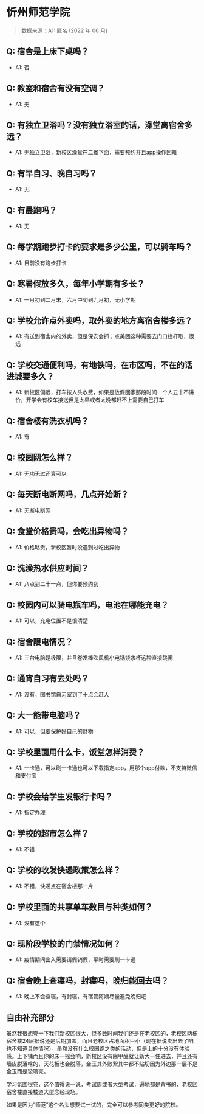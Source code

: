 # 忻州师范学院

> 数据来源：A1: 匿名 (2022 年 06 月)

## Q: 宿舍是上床下桌吗？

- A1: 否

## Q: 教室和宿舍有没有空调？

- A1: 无

## Q: 有独立卫浴吗？没有独立浴室的话，澡堂离宿舍多远？

- A1: 无独立卫浴，新校区澡堂在二餐下面，需要预约并且app操作困难

## Q: 有早自习、晚自习吗？

- A1: 无

## Q: 有晨跑吗？

- A1: 无

## Q: 每学期跑步打卡的要求是多少公里，可以骑车吗？

- A1: 目前没有跑步打卡

## Q: 寒暑假放多久，每年小学期有多长？

- A1: 一月初到二月末，六月中旬到九月初，无小学期

## Q: 学校允许点外卖吗，取外卖的地方离宿舍楼多远？

- A1: 有送到宿舍内的外卖，但是保安会抓；点美团这种需要去门口栏杆取，很远

## Q: 学校交通便利吗，有地铁吗，在市区吗，不在的话进城要多久？

- A1: 新校区偏远，打车按人头收费，如果是放假回家那段时间一个人五十不讲价，开学会有校车接送但是太早或者太晚都赶不上需要自己打车

## Q: 宿舍楼有洗衣机吗？

- A1: 有

## Q: 校园网怎么样？

- A1: 无功无过还算可以

## Q: 每天断电断网吗，几点开始断？

- A1: 无断电断网

## Q: 食堂价格贵吗，会吃出异物吗？

- A1: 价格略贵，新校区暂时没遇到过吃出异物

## Q: 洗澡热水供应时间？

- A1: 八点到二十一点，但你要预约到

## Q: 校园内可以骑电瓶车吗，电池在哪能充电？

- A1: 可以，充电位置不是很清楚

## Q: 宿舍限电情况？

- A1: 三台电脑是极限，并且卷发棒吹风机小电锅烧水杯这种直接跳闸

## Q: 通宵自习有去处吗？

- A1: 没有，图书馆自习室到了十点会赶人

## Q: 大一能带电脑吗？

- A1: 可以，但要保护好自己的财物

## Q: 学校里面用什么卡，饭堂怎样消费？

- A1: 一卡通，可以刷一卡通也可以下载指定app，用那个app付款，不支持微信和支付宝

## Q: 学校会给学生发银行卡吗？

- A1: 指定办理

## Q: 学校的超市怎么样？

- A1: 不错

## Q: 学校的收发快递政策怎么样？

- A1: 不错，快递点在宿舍楼那一片

## Q: 学校里面的共享单车数目与种类如何？

- A1: 没有这个

## Q: 现阶段学校的门禁情况如何？

- A1: 疫情期间出入需要请假销假，平时需要刷一卡通

## Q: 宿舍晚上查寝吗，封寝吗，晚归能回去吗？

- A1: 晚上不会查寝，有封寝，有宿管阿姨尽量避免晚归吧

## 自由补充部分

虽然我很想夸一下我们新校区很大，但多数时间我们还是在老校区的，老校区两栋宿舍楼24层据说还是后期加盖，而且老校区占地面积巨小（现在据说卖出去了咱也不知道具体情况）。虽然没有什么校园跑之类的活动，但是上的十分没有体验感。上下铺而且你的床一摇会响，新校区没有除甲醛就让新大一住进去，并且还有墙皮脱落啥的，天花板也会脱落，金玉其外败絮其中都不贴切因为外边那一层不是金玉而是玻璃壳。

学习氛围很卷，这个值得说一说，考试周或者大型考试，遍地都是背书的，老校区宿舍楼直接楼道大型念经现场。

如果是因为“师范”这个名头想要试一试的，完全可以参考同类更好的院校。
